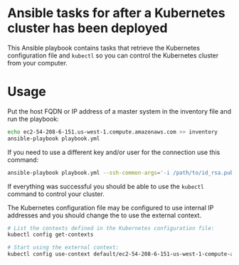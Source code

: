 # Ansible tasks for after a Kubernetes cluster has been deployed

This Ansible playbook contains tasks that retrieve the Kubernetes
configuration file and `kubectl` so you can control the Kubernetes cluster from
your computer.

# Usage
Put the host FQDN or IP address of a master system in the inventory file and
run the playbook:  

```sh
echo ec2-54-208-6-151.us-west-1.compute.amazonaws.com >> inventory
ansible-playbook playbook.yml
```

If you need to use a different key and/or user for the connection use this
command:  

```sh
ansible-playbook playbook.yml --ssh-common-args='-i /path/to/id_rsa.pub' -u user
```

If everything was successful you should be able to use the `kubectl` command to
control your cluster.

The Kubernetes configuration file may be configured to use internal IP
addresses and you should change the to use the external context.

```sh
# List the contexts defined in the Kubernetes configuration file:
kubectl config get-contexts

# Start using the external context:
kubectl config use-context default/ec2-54-208-6-151-us-west-1-compute-amazonaws-com:8443/system:admin
```
